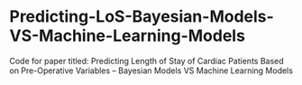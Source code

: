 # Predicting-LoS-Bayesian-Models-VS-Machine-Learning-Models
Code for paper titled: Predicting Length of Stay of Cardiac Patients Based on Pre-Operative Variables – Bayesian Models VS Machine Learning Models
